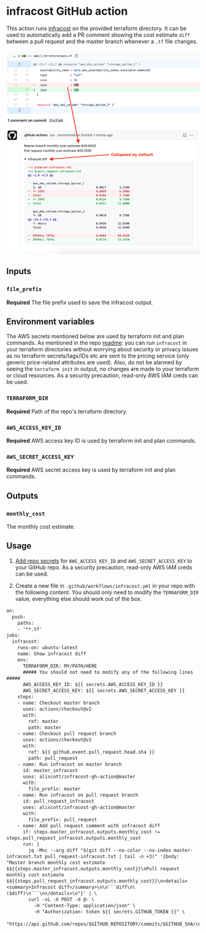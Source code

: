 # infracost GitHub action

This action runs [infracost](https://github.com/aliscott/infracost) on the provided terraform directory. It can be used to automatically add a PR comment showing the cost estimate `diff` between a pull request and the master branch whenever a `.tf` file changes.

<img src="diff_screenshot.png" width=557 alt="Example screenshot" />

## Inputs

### `file_prefix`

**Required** The file prefix used to save the infracost output.

## Environment variables

The AWS secrets mentioned below are used by terraform init and plan commands. As mentioned in the repo [readme](../../../README.md): you can run `infracost` in your terraform directories without worrying about security or privacy issues as no terraform secrets/tags/IDs etc are sent to the pricing service (only generic price-related attributes are used). Also, do not be alarmed by seeing the `terraform init` in output, no changes are made to your terraform or cloud resources. As a security precaution, read-only AWS IAM creds can be used.

### `TERRAFORM_DIR`

**Required** Path of the repo's terraform directory.

### `AWS_ACCESS_KEY_ID`

**Required** AWS access key ID is used by terraform init and plan commands.

### `AWS_SECRET_ACCESS_KEY`

**Required** AWS secret access key is used by terraform init and plan commands.

## Outputs

### `monthly_cost`

The monthly cost estimate.

## Usage

1. [Add repo secrets](https://docs.github.com/en/actions/configuring-and-managing-workflows/creating-and-storing-encrypted-secrets#creating-encrypted-secrets-for-a-repository) for `AWS_ACCESS_KEY_ID` and `AWS_SECRET_ACCESS_KEY` to your GitHub repo. As a security precaution, read-only AWS IAM creds can be used.

2. Create a new file in `.github/workflows/infracost.yml` in your repo with the following content. You should only need to modify the `TERRAFORM_DIR` value, everything else should work out of the box.
```
on:
  push:
    paths:
    - '**.tf'
jobs:
  infracost:
    runs-on: ubuntu-latest
    name: Show infracost diff
    env:
      TERRAFORM_DIR: MY/PATH/HERE
      ##### You should not need to modify any of the following lines #####
      AWS_ACCESS_KEY_ID: ${{ secrets.AWS_ACCESS_KEY_ID }}
      AWS_SECRET_ACCESS_KEY: ${{ secrets.AWS_SECRET_ACCESS_KEY }}
    steps:
    - name: Checkout master branch
      uses: actions/checkout@v2
      with:
        ref: master
        path: master
    - name: Checkout pull request branch
      uses: actions/checkout@v2
      with:
        ref: ${{ github.event.pull_request.head.sha }}
        path: pull_request
    - name: Run infracost on master branch
      id: master_infracost
      uses: aliscott/infracost-gh-action@master
      with:
        file_prefix: master
    - name: Run infracost on pull request branch
      id: pull_request_infracost
      uses: aliscott/infracost-gh-action@master
      with:
        file_prefix: pull_request
    - name: Add pull request comment with infracost diff
      if: steps.master_infracost.outputs.monthly_cost != steps.pull_request_infracost.outputs.monthly_cost
      run: |
        jq -Mnc --arg diff "$(git diff --no-color --no-index master-infracost.txt pull_request-infracost.txt | tail -n +3)" '{body: "Master branch monthly cost estimate $${{steps.master_infracost.outputs.monthly_cost}}\nPull request monthly cost estimate $${{steps.pull_request_infracost.outputs.monthly_cost}}\n<details><summary>Infracost diff</summary>\n\n```diff\n\($diff)\n```\n</details>\n"}' | \
        curl -sL -X POST -d @- \
          -H "Content-Type: application/json" \
          -H "Authorization: token ${{ secrets.GITHUB_TOKEN }}" \
          "https://api.github.com/repos/$GITHUB_REPOSITORY/commits/$GITHUB_SHA/comments"
```
